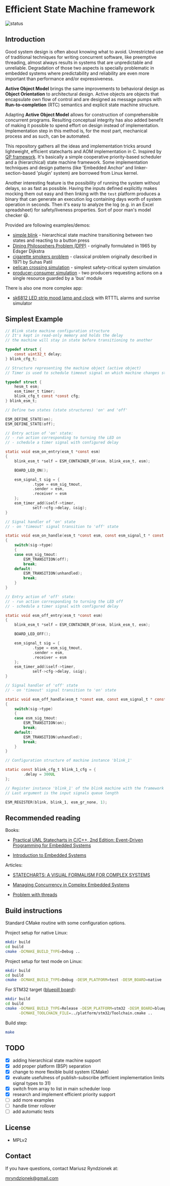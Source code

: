 Efficient State Machine framework
=================================

![status](https://github.com/mryndzionek/esm/workflows/CI/badge.svg)

Introduction
------------
Good system design is often about knowing what to avoid.
Unrestricted use of traditional techniques for writing concurrent software, like preemptive threading, almost always
results in systems that are unpredictable and unreliable. Degradation of those two aspects
is specially problematic in embedded systems where predictability and reliability are even
more important than performance and/or expressiveness.

**Active Object Model** brings the same improvements to behavioral design as
**Object Orientation** to architectural design. Active objects are objects that encapsulate own flow of control and
are designed as message pumps with **Run-to-completion** (RTC) semantics and explicit state machine structure.

Adapting **Active Object Model** allows for construction of comprehensible concurrent programs.
Resulting conceptual integrity has also added benefit of making it possible to spend effort on design instead of implementation.
Implementation step in this method is, for the most part, mechanical process and as such, can be automated.

This repository gathers all the ideas and implementation tricks around lightweight, efficient
statecharts and AOM implementation in C. Inspired by [QP framework](https://state-machine.com/doc/concepts).
It's basically a simple cooperative priority-based scheduler and a (hierarchical) state machine framework.
Some implementation techniques and design patterns (like 'Embedded Anchor' and linker-section-based 'plugin' system) are borrowed from Linux kernel.

Another interesting feature is the possibility of running the system without delays, so as fast as possible.
Having the inputs defined explicitly makes mocking them out easy and then linking with the `test` platform
produces a binary that can generate an execution log containing days worth of system operation in seconds.
Then it's easy to analyze the log (e.g. in an Excel spreadsheet) for safety/liveness properties.
Sort of poor man's model checker :smiley:.

Provided are following examples/demos:
 - [simple blink](apps/blink) - hierarchical state machine transitioning between two states and reacting to a button press
 - [Dining Philosophers Problem (DPP)](apps/dpp) - originally formulated in 1965 by Edsger Dijkstra
 - [cigarette smokers problem](apps/smokers) - classical problem originally described in 1971 by Suhas Patil
 - [pelican crossing simulation](apps/pelican) - simplest safety-critical system simulation
 - [producer-consumer simulation](apps/prodcons) - two producers requesting actions on a single resource guarded by a 'bus' module

There is also one more complex app:
 - [sk6812 LED strip mood lamp and clock](apps/clock) with RTTTL alarms and sunrise simulator

Simplest Example
----------------


```c
// Blink state machine configuration structure
// It's kept in read-only memory and holds the delay
// the machine will stay in state before transitioning to another

typedef struct {
	const uint32_t delay;
} blink_cfg_t;

// Structure representing the machine object (active object)
// Timer is used to schedule timeout signal on which machine changes state

typedef struct {
	hesm_t esm;
	esm_timer_t timer;
	blink_cfg_t const *const cfg;
} blink_esm_t;

// Define two states (state structures) 'on' and 'off'

ESM_DEFINE_STATE(on);
ESM_DEFINE_STATE(off);

// Entry action of 'on' state:
// - run action corresponding to turning the LED on
// - schedule a timer signal with configured delay

static void esm_on_entry(esm_t *const esm)
{
	blink_esm_t *self = ESM_CONTAINER_OF(esm, blink_esm_t, esm);

	BOARD_LED_ON();

	esm_signal_t sig = {
			.type = esm_sig_tmout,
			.sender = esm,
			.receiver = esm
	};
	esm_timer_add(&self->timer,
			self->cfg->delay, &sig);
}

// Signal handler of 'on' state
// - on 'timeout' signal transition to 'off' state

static void esm_on_handle(esm_t *const esm, const esm_signal_t * const sig)
{
	switch(sig->type)
	{
	case esm_sig_tmout:
		ESM_TRANSITION(off);
		break;
	default:
		ESM_TRANSITION(unhandled);
		break;
	}
}

// Entry action of 'off' state:
// - run action corresponding to turning the LED off
// - schedule a timer signal with configured delay

static void esm_off_entry(esm_t *const esm)
{
	blink_esm_t *self = ESM_CONTAINER_OF(esm, blink_esm_t, esm);

	BOARD_LED_OFF();

	esm_signal_t sig = {
			.type = esm_sig_tmout,
			.sender = esm,
			.receiver = esm
	};
	esm_timer_add(&self->timer,
			self->cfg->delay, &sig);
}

// Signal handler of 'off' state
// - on 'timeout' signal transition to 'on' state

static void esm_off_handle(esm_t *const esm, const esm_signal_t * const sig)
{
	switch(sig->type)
	{
	case esm_sig_tmout:
		ESM_TRANSITION(on);
		break;
	default:
		ESM_TRANSITION(unhandled);
		break;
	}
}

// Configuration structure of machine instance 'blink_1'

static const blink_cfg_t blink_1_cfg = {
		.delay = 300UL
};

// Register instance 'blink_1' of the blink machine with the framework
// Last argument is the input signals queue length

ESM_REGISTER(blink, blink_1, esm_gr_none, 1);
```

Recommended reading
-------------------

Books:

- [Practical UML Statecharts in C/C++, 2nd Edition:
Event-Driven Programming for Embedded Systems](https://www.state-machine.com/psicc2/)

- [Introduction to Embedded Systems](http://leeseshia.org/releases/LeeSeshia_DigitalV2_2.pdf)

Articles:

- [STATECHARTS: A VISUAL FORMALISM FOR COMPLEX SYSTEMS](http://www.inf.ed.ac.uk/teaching/courses/seoc/2005_2006/resources/statecharts.pdf)

- [Managing Concurrency in Complex Embedded Systems](http://www.kellytechnologygroup.com/main/concurrent-embedded-systems-website.pdf)

- [Problem with threads](https://www2.eecs.berkeley.edu/Pubs/TechRpts/2006/EECS-2006-1.pdf)

Build instructions
------------------

Standard CMake routine with some configuration options.

Project setup for native Linux:

```sh
mkdir build
cd build
cmake -DCMAKE_BUILD_TYPE=Debug ..
```

Project setup for test mode on Linux:

```sh
mkdir build
cd build
cmake -DCMAKE_BUILD_TYPE=Debug -DESM_PLATFORM=test -DESM_BOARD=native ..
```

For STM32 target ([bluepill board](http://wiki.stm32duino.com/index.php?title=Blue_Pill)):

```sh
mkdir build
cd build
cmake -DCMAKE_BUILD_TYPE=Release -DESM_PLATFORM=stm32 -DESM_BOARD=bluepill \
      -DCMAKE_TOOLCHAIN_FILE=../platform/stm32/Toolchain.cmake ..
```

Build step:
```sh
make
```

TODO
----
  - [x] adding hierarchical state machine support
  - [x] add proper platform (BSP) separation
  - [x] change to more flexible build system (CMake)
  - [x] evaluate usefulness of publish-subscribe (efficient implementation limits signal types to 31)
  - [x] switch from array to list in main scheduler loop
  - [x] research and implement efficient priority support
  - [ ] add more examples
  - [ ] handle timer rollover
  - [ ] add automatic tests

License
-------
  - MPLv2

Contact
-------
If you have questions, contact Mariusz Ryndzionek at:

<mryndzionek@gmail.com>
